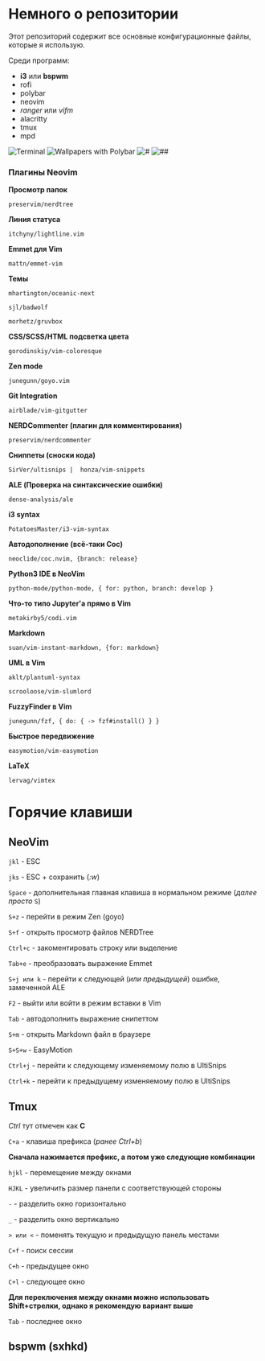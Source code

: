 # Немного о репозитории
Этот репозиторий содержит все основные конфигурационные файлы, которые я использую.

Среди программ:

* **i3** или **bspwm**
* rofi
* polybar
* neovim
* *ranger* или *vifm*
* alacritty
* tmux
* mpd

![Terminal](https://raw.githubusercontent.com/Username77177/dotfiles/master/img/Screenshot%202020-03-01_21:30.png)
![Wallpapers with Polybar](https://raw.githubusercontent.com/Username77177/dotfiles/master/img/Screenshot%202020-03-01_21:31.png)
![#](https://raw.githubusercontent.com/Username77177/dotfiles/master/img/Screenshot%202020-03-01_21:39.png)
![##](https://raw.githubusercontent.com/Username77177/dotfiles/master/img/Screenshot%202020-03-01_21:40.png)

### Плагины Neovim
**Просмотр папок**

`preservim/nerdtree`

**Линия статуса**

`itchyny/lightline.vim`

**Emmet для Vim**

`mattn/emmet-vim`

**Темы**

`mhartington/oceanic-next`

`sjl/badwolf`

`morhetz/gruvbox`

**CSS/SCSS/HTML подсветка цвета**

`gorodinskiy/vim-coloresque`

**Zen mode**

`junegunn/goyo.vim`

**Git Integration**

`airblade/vim-gitgutter`

**NERDCommenter (плагин для комментирования)**

`preservim/nerdcommenter`

**Сниппеты (сноски кода)**

`SirVer/ultisnips |  honza/vim-snippets`

**ALE (Проверка на синтаксические ошибки)**

`dense-analysis/ale`

**i3 syntax**

`PotatoesMaster/i3-vim-syntax`

**Автодополнение (всё-таки Coc)**

`neoclide/coc.nvim, {branch: release}`

**Python3 IDE в NeoVim**

`python-mode/python-mode, { for: python, branch: develop }`

**Что-то типо Jupyter'а прямо в Vim**

`metakirby5/codi.vim`

**Markdown**

`suan/vim-instant-markdown, {for: markdown}`

**UML в Vim**

`aklt/plantuml-syntax`

`scrooloose/vim-slumlord`

**FuzzyFinder в Vim**

`junegunn/fzf, { do: { -> fzf#install() } }`

**Быстрое передвижение**

`easymotion/vim-easymotion`

**LaTeX**

`lervag/vimtex`

# Горячие клавиши

## NeoVim
`jkl` - ESC

`jks` - ESC + сохранить (*:w*)

`Space` - дополнительная главная клавиша в нормальном режиме (*далее просто* `S`)

`S+z` - перейти в режим Zen (goyo)

`S+f` - открыть просмотр файлов NERDTree

`Ctrl+c` - закоментировать строку или выделение

`Tab+e` - преобразовать выражение Emmet

`S+j или k` - перейти к следующей (*или предыдущей*) ошибке, замеченной ALE

`F2` - выйти или войти в режим вставки в Vim

`Tab` - автодополнить выражение снипеттом

`S+m` - открыть Markdown файл в браузере

`S+S+w` - EasyMotion

`Ctrl+j` - перейти к следующему изменяемому полю в UltiSnips

`Ctrl+k` - перейти к предыдущему изменяемому полю в UltiSnips

## Tmux
*Ctrl* тут отмечен как **С**

`C+a` - клавиша префикса (*ранее Ctrl+b*)

**Сначала нажимается префикс, а потом уже следующие комбинации**

`hjkl` - перемещение между окнами

`HJKL` - увеличить размер панели с соответствующей стороны

`-` - разделить окно горизонтально

`_` - разделить окно вертикально

`> или <` - поменять текущую и предыдущую панель местами

`C+f` - поиск сессии

`C+h` - предыдущее окно

`C+l` - следующее окно

**Для переключения между окнами можно использовать Shift+стрелки, однако я рекомендую вариант выше**

`Tab` - последнее окно

## bspwm (sxhkd)
